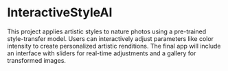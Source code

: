 # InteractiveStyleAI
This project applies artistic styles to nature photos using a pre-trained style-transfer model. Users can interactively adjust parameters like color intensity to create personalized artistic renditions. The final app will include an interface with sliders for real-time adjustments and a gallery for transformed images.
